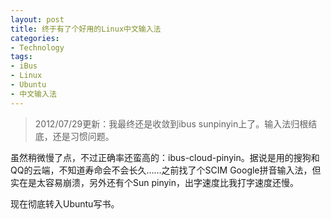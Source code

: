 ```yaml
---
layout: post
title: 终于有了个好用的Linux中文输入法
categories:
- Technology
tags:
- iBus
- Linux
- Ubuntu
- 中文输入法
---
```


> 2012/07/29更新：我最终还是收敛到ibus sunpinyin上了。输入法归根结底，还是习惯问题。

虽然稍微慢了点，不过正确率还蛮高的：ibus-cloud-pinyin。据说是用的搜狗和QQ的云端，不知道寿命会不会长久……之前找了个SCIM Google拼音输入法，但实在是太容易崩溃，另外还有个Sun pinyin，出字速度比我打字速度还慢。

现在彻底转入Ubuntu写书。
